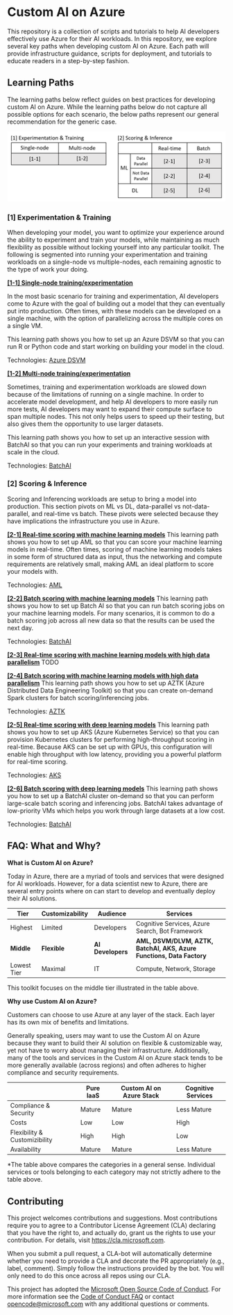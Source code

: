 # Custom AI on Azure
This repository is a collection of scripts and tutorials to help AI developers effectively use Azure for their AI workloads. In this repository, we explore several key paths when developing custom AI on Azure. Each path will provide infrastructure guidance, scripts for deployment, and tutorials to educate readers in a step-by-step fashion.

## Learning Paths
The learning paths below reflect guides on best practices for developing custom AI on Azure. While the learning paths below do not capture all possible options for each scenario, the below paths represent our general recommendation for the generic case.

![Learning Paths](assets/custom-ai-on-azure-diagram.png)

### [1] Experimentation & Training
When developing your model, you want to optimize your experience around the ability to experiment and train your models, while maintaining as much flexibility as possible without locking yourself into any particular toolkit. The following is segmented into running your experimentation and training workloads on a single-node vs multiple-nodes, each remaining agnostic to the type of work your doing.

[__[1-1] Single-node training/experimentation__](1-1)

In the most basic scenario for training and experimentation, AI developers come to Azure with the goal of building out a model that they can eventually put into production. Often times, with these models can be developed on a single machine, with the option of parallelizing across the multiple cores on a single VM. 

This learning path shows you how to set up an Azure DSVM so that you can run R or Python code and start working on building your model in the cloud.

Technologies: [Azure DSVM](TODO)

[__[1-2] Multi-node training/experimentation__](1-2)

Sometimes, training and experimentation workloads are slowed down because of the limitations of running on a single machine. In order to accelerate model development, and help AI developers to more easily run more tests, AI developers may want to expand their compute surface to span multiple nodes. This not only helps users to speed up their testing, but also gives them the opportunity to use larger datasets.

This learning path shows you how to set up an interactive session with BatchAI so that you can run your experiments and training workloads at scale in the cloud.

Technologies: [BatchAI](TODO)

### [2] Scoring & Inference
Scoring and Inferencing workloads are setup to bring a model into production. This section pivots on ML vs DL, data-parallel vs not-data-parallel, and real-time vs batch. These pivots were selected because they have implications the infrastructure you use in Azure.

[__[2-1] Real-time scoring with machine learning models__](2-1)
This learning path shows you how to set up AML so that you can score your machine learning models in real-time. Often times, scoring of machine learning models takes in some form of structured data as input, thus the networking and compute requirements are relatively small, making AML an ideal platform to score your models with.

Technologies: [AML](TODO)

[__[2-2] Batch scoring with machine learning models__](2-2)
This learning path shows you how to set up Batch AI so that you can run batch scoring jobs on your machine learning models. For many scenarios, it is common to do a batch scoring job across all new data so that the results can be used the next day.

Technologies: [BatchAI](TODO)

[__[2-3] Real-time scoring with machine learning models with high data parallelism__](2-3)
TODO

[__[2-4] Batch scoring with machine learning models with high data parallelism__](2-4)
This learning path shows you how to set up AZTK (Azure Distributed Data Engineering Toolkit) so that you can create on-demand Spark clusters for batch scoring/inferencing jobs.

Technologies: [AZTK](TODO)

[__[2-5] Real-time scoring with deep learning models__](2-5)
This learning path shows you how to set up AKS (Azure Kubernetes Service) so that you can provision Kubernetes clusters for performing high-throughput scoring in real-time. Because AKS can be set up with GPUs, this configuration will enable high throughput with low latency, providing you a powerful platform for real-time scoring.

Technologies: [AKS](TODO)

[__[2-6] Batch scoring with deep learning models__](2-6)
This learning path shows you how to set up a BatchAI cluster on-demand so that you can perform large-scale batch scoring and inferencing jobs. BatchAI takes advantage of low-priority VMs which helps you work through large datasets at a low cost.

Technologies: [BatchAI](TODO)


## FAQ: What and Why?

__What is Custom AI on Azure?__

Today in Azure, there are a myriad of tools and services that were designed for AI workloads. However, for a data scientist new to Azure, there are several entry points where on can start to develop and eventually deploy their AI solutions. 

| Tier | Customizability | Audience | Services |
|---|---|---|---|
| Highest | Limited | Developers | Cognitive Services, Azure Search, Bot Framework |
| **Middle** | **Flexible** | **AI Developers** | **AML, DSVM/DLVM, AZTK, BatchAI, AKS, Azure Functions, Data Factory** |
| Lowest Tier | Maximal | IT | Compute, Network, Storage |

This toolkit focuses on the middle tier illustrated in the table above.

__Why use Custom AI on Azure?__

Customers can choose to use Azure at any layer of the stack. Each layer has its own mix of benefits and limitations. 

Generally speaking, users may want to use the Custom AI on Azure because they want to build their AI solution on flexible & customizable way, yet not have to worry about managing their infrastructure. Additionally, many of the tools and services in the Custom AI on Azure stack tends to be more generally available (across regions) and often adheres to higher compliance and security requirements. 

| | Pure IaaS | Custom AI on Azure Stack | Cognitive Services | 
| --- | --- | --- | --- |
| Compliance & Security | Mature | Mature | Less Mature |
| Costs | Low | Low | High |
| Flexibility & Customizibility | High | High | Low |
| Availability | Mature | Mature | Less Mature |

*The table above compares the categories in a general sense. Individual services or tools belonging to each category may not strictly adhere to the table above.

## Contributing <a name="contributing"></a>

This project welcomes contributions and suggestions.  Most contributions require you to agree to a
Contributor License Agreement (CLA) declaring that you have the right to, and actually do, grant us
the rights to use your contribution. For details, visit https://cla.microsoft.com.

When you submit a pull request, a CLA-bot will automatically determine whether you need to provide
a CLA and decorate the PR appropriately (e.g., label, comment). Simply follow the instructions
provided by the bot. You will only need to do this once across all repos using our CLA.

This project has adopted the [Microsoft Open Source Code of Conduct](https://opensource.microsoft.com/codeofconduct/).
For more information see the [Code of Conduct FAQ](https://opensource.microsoft.com/codeofconduct/faq/) or
contact [opencode@microsoft.com](mailto:opencode@microsoft.com) with any additional questions or comments.
